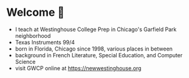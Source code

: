 # Welcome 🐒	

* I teach at Westinghouse College Prep in Chicago's Garfield Park neighborhood
* Texas Instruments 99/4
* born in Florida, Chicago since 1998, various places in between
* background in French Literature, Special Education, and Computer Science
* visit GWCP online at https://newwestinghouse.org
